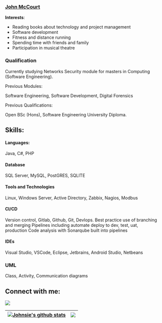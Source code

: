 ### [John McCourt](https://johnmccourt.com)



**Interests**:
- Reading books about technology and project management 
- Software development
- Fitness and distance running
- Spending time with friends and family
- Participation in musical theatre

### Qualification
Currently studying Networks Security module for masters in Computing (Software Engineering).

Previous Modules:

Software Engineering, Software Development, Digital Forensics

Previous Qualifications:

Open BSc (Hons), Software Engineering University Diploma.
  
## Skills:

#### Languages:
Java, C#, PHP

#### Database
SQL Server, MySQL, PostGRES, SQLITE

#### Tools and Technologies

Linux, Windows Server, Active Directory, Zabbix, Nagios, Modbus


#### CI/CD

Version control, Gitlab, Github, Git, Devlops. Best practice use of branching and merging
Pipelines including automate deploy to dev, test, uat, production
Code analysis with Sonarqube built into pipelines


#### IDEs
Visual Studio, VSCode, Eclipse, Jetbrains, Android Studio, Netbeans


### UML
Class, Activity, Communication diagrams



## Connect with me:

<p align = "center">

 [<img src="https://img.shields.io/badge/linkedin-%2312100E.svg?&style=for-the-badge&logo=linkedin&logoColor=white&color=black" />](https://www.linkedin.com/in/jpmccourt/)



| <a href="https://github.com/johnsie/github-readme-stats"><img align="center" src="https://github-readme-stats.vercel.app/api?username=johnsie&show_icons=true&include_all_commits=true&theme=buefy&hide_border=true" alt="Johnsie's github stats" /></a> | <a href="https://github.com/johnsie/github-readme-stats"><img align="center" src="https://github-readme-stats.vercel.app/api/top-langs/?username=johnsie&layout=compact&theme=buefy&hide_border=true" /></a> |
| ------------- | ------------- |


<!--
**themlphdstudent/themlphdstudent** is a ✨ _special_ ✨ repository because its `README.md` (this file) appears on your GitHub profile.

Here are some ideas to get you started:

- 🔭 I’m currently working on ...
- 🌱 I’m currently learning ...
- 👯 I’m looking to collaborate on ...
- 🤔 I’m looking for help with ...
- 💬 Ask me about ...
- 📫 How to reach me: ...
- 😄 Pronouns: ...
- ⚡ Fun fact: ...
-->
